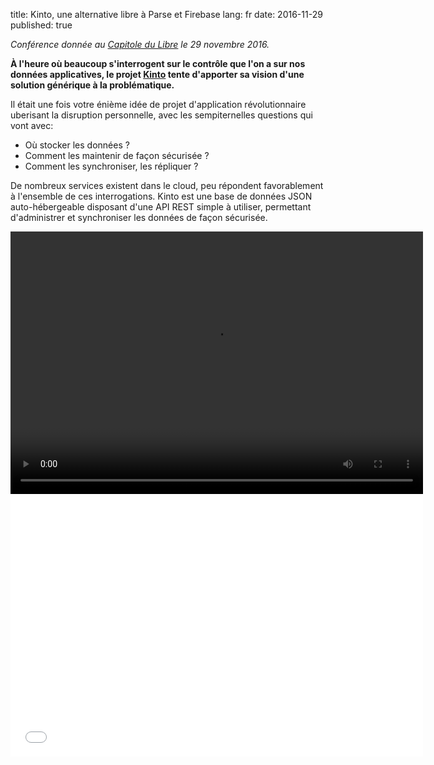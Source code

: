 title: Kinto, une alternative libre à Parse et Firebase
lang: fr
date: 2016-11-29
published: true

*Conférence donnée au [Capitole du Libre](https://2016.capitoledulibre.org/) le 29 novembre 2016.*

**À l'heure où beaucoup s'interrogent sur le contrôle que l'on a sur nos données applicatives, le projet [Kinto](https://www.kinto-storage.org/) tente d'apporter sa vision d'une solution générique à la problématique.**

Il était une fois votre énième idée de projet d'application révolutionnaire uberisant la disruption personnelle, avec les sempiternelles questions qui vont avec:

- Où stocker les données ?
- Comment les maintenir de façon sécurisée ?
- Comment les synchroniser, les répliquer ?

De nombreux services existent dans le cloud, peu répondent favorablement à l'ensemble de ces interrogations. Kinto est une base de données JSON auto-hébergeable disposant d'une API REST simple à utiliser, permettant d'administrer et synchroniser les données de façon sécurisée.

<video width="660" height="420" controls="controls">
  <source type="video/mp4"
    src="http://videos2016.capitoledulibre.org/technologies-web/n1k0-kinto-une-alternative-libre-a-parse-et-firebase.mp4"/>
</video>

<iframe src="//slides.com/n1k0/kinto-capitole/embed"
  width="660"
  height="420"
  scrolling="no"
  frameborder="0"
  webkitallowfullscreen
  mozallowfullscreen
  allowfullscreen>
  <p>Your browser doesn't support iframes it seems.</p>
</iframe>
